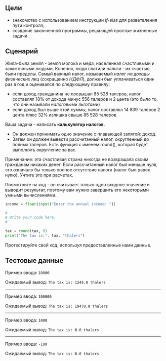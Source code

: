## Цели

*   знакомство с использованием инструкции _if-else_ для разветвления пути контроля;
*   создание законченной программы, решающей простые жизненные задачи.

## Сценарий

Жила-была земля - земля молока и меда, населенная счастливыми и зажиточными людьми. Конечно, люди платили налоги - их счастью были пределы. Самый важный налог, называемый _налог на доходы физических лиц_ (сокращенно _НДФЛ_), должен был уплачиваться один раз в год и оценивался по следующему правилу:

* если доход гражданина не превышал 85 528 талеров, налог составлял 18% от дохода минус 556 талеров и 2 цента (это было то, что они называли _налоговыми льготами_)
* если доход был выше этой суммы, налог составлял 14 839 талеров 2 цента плюс 32% излишка свыше 85 528 талеров.

Ваша задача - написать **калькулятор налогов**.

* Он должен принимать одно значение с плавающей запятой: доход.
* Затем он должен вывести рассчитанный налог, округленный до полных талеров. Есть функция с именем round(), которая будет выполнять округление за вас.

Примечание: эта счастливая страна никогда не возвращала своим гражданам никаких денег. Если рассчитанный налог был меньше нуля, это означало бы только полное отсутствие налога (налог был равен нулю). Учтите это при расчетах.

Посмотрите на код - он считывает только одно входное значение и выводит результат, поэтому вам нужно завершить его некоторыми умными вычислениями.

```python
income = float(input("Enter the annual income: "))

#
# Write your code here.
#

tax = round(tax, 0)
print("The tax is:", tax, "thalers")

```

Протестируйте свой код, используя предоставленные нами данные.

## Тестовые данные

Пример ввода: `10000`

Ожидаемый вывод: `The tax is: 1244.0 thalers`

* * *

Пример ввода: `100000`

Ожидаемый вывод: `The tax is: 19470.0 thalers`

* * *

Пример ввода: `1000`

Ожидаемый вывод: `The tax is: 0.0 thalers`

* * *

Пример ввода: `-100`

Ожидаемый вывод: `The tax is: 0.0 thalers`

